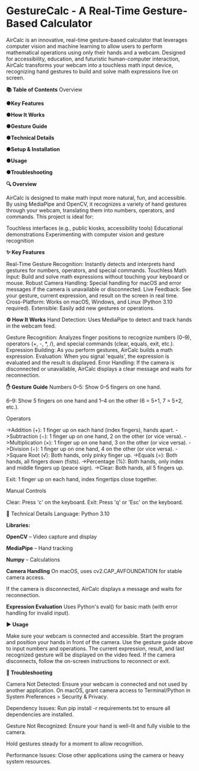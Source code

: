 # GestureCalc -  A Real-Time Gesture-Based Calculator
AirCalc is an innovative, real-time gesture-based calculator that leverages computer vision and machine learning to allow users to perform mathematical operations using only their hands and a webcam. Designed for accessibility, education, and futuristic human-computer interaction, AirCalc transforms your webcam into a touchless math input device, recognizing hand gestures to build and solve math expressions live on screen.

**📚 Table of Contents**
Overview

●**Key Features**

●**How It Works**

●**Gesture Guide**

●**Technical Details**

●**Setup & Installation**

●**Usage**

●**Troubleshooting**


**🔍 Overview**

AirCalc is designed to make math input more natural, fun, and accessible. By using MediaPipe and OpenCV, it recognizes a variety of hand gestures through your webcam, translating them into numbers, operators, and commands. This project is ideal for:

Touchless interfaces (e.g., public kiosks, accessibility tools)
Educational demonstrations
Experimenting with computer vision and gesture recognition

**✨ Key Features**

Real-Time Gesture Recognition: Instantly detects and interprets hand gestures for numbers, operators, and special commands.
Touchless Math Input: Build and solve math expressions without touching your keyboard or mouse.
Robust Camera Handling: Special handling for macOS and error messages if the camera is unavailable or disconnected.
Live Feedback: See your gesture, current expression, and result on the screen in real time.
Cross-Platform: Works on macOS, Windows, and Linux (Python 3.10 required).
Extensible: Easily add new gestures or operations.

**⚙️ How It Works**
Hand Detection: Uses MediaPipe to detect and track hands in the webcam feed.

Gesture Recognition: Analyzes finger positions to recognize numbers (0–9), operators (+, -, *, /), and special commands (clear, equals, exit, etc.).
Expression Building: As you perform gestures, AirCalc builds a math expression.
Evaluation: When you signal 'equals', the expression is evaluated and the result is displayed.
Error Handling: If the camera is disconnected or unavailable, AirCalc displays a clear message and waits for reconnection.

**✋ Gesture Guide**
Numbers
0–5: Show 0–5 fingers on one hand.

6–9: Show 5 fingers on one hand and 1–4 on the other (6 = 5+1, 7 = 5+2, etc.).

Operators

->Addition (+): 1 finger up on each hand (index fingers), hands apart.
->Subtraction (−): 1 finger up on one hand, 2 on the other (or vice versa).
->Multiplication (×): 1 finger up on one hand, 3 on the other (or vice versa).
->Division (÷): 1 finger up on one hand, 4 on the other (or vice versa).
->Square Root (√): Both hands, only pinky finger up.
->Equals (=): Both hands, all fingers down (fists).
->Percentage (%): Both hands, only index and middle fingers up (peace sign).
->Clear: Both hands, all 5 fingers up.

Exit: 1 finger up on each hand, index fingertips close together.

Manual Controls

Clear: Press 'c' on the keyboard.
Exit: Press 'q' or 'Esc' on the keyboard.

🔧 Technical Details
Language: Python 3.10

**Libraries:**

**OpenCV** – Video capture and display

**MediaPipe** – Hand tracking

**Numpy** – Calculations

**Camera Handling**
On macOS, uses cv2.CAP_AVFOUNDATION for stable camera access.

If the camera is disconnected, AirCalc displays a message and waits for reconnection.

**Expression Evaluation**
Uses Python's eval() for basic math (with error handling for invalid input).


**▶️ Usage**

Make sure your webcam is connected and accessible.
Start the program and position your hands in front of the camera.
Use the gesture guide above to input numbers and operations.
The current expression, result, and last recognized gesture will be displayed on the video feed.
If the camera disconnects, follow the on-screen instructions to reconnect or exit.

**🧩 Troubleshooting**

Camera Not Detected:
Ensure your webcam is connected and not used by another application.
On macOS, grant camera access to Terminal/Python in System Preferences > Security & Privacy.

Dependency Issues:
Run pip install -r requirements.txt to ensure all dependencies are installed.

Gesture Not Recognized:
Ensure your hand is well-lit and fully visible to the camera.

Hold gestures steady for a moment to allow recognition.

Performance Issues:
Close other applications using the camera or heavy system resources.
